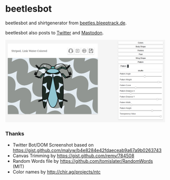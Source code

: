 # beetlesbot
beetlesbot and shirtgenerator from [beetles.bleeptrack.de](https://beetles.bleeptrack.de).

beetlesbot also posts to [Twitter](https://twitter.com/beetlesbot) and [Mastodon](https://botsin.space/@beetlesbot).

![screenshot](/img/screenshot.png)

### Thanks

* Twitter Bot/DOM Screenshot based on https://gist.github.com/malyw/b4e8284e42fdaeceab9a67a9b0263743
* Canvas Trimming by https://gist.github.com/remy/784508
* Random Words file by https://github.com/tomislater/RandomWords (MIT)
* Color names by http://chir.ag/projects/ntc

